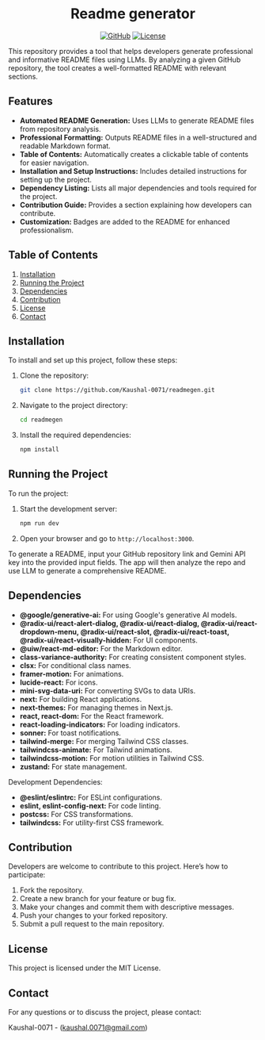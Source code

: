 
<div align="center">

# Readme generator


[![GitHub](https://img.shields.io/github/stars/Kaushal-0071/readmegen?style=social)](https://github.com/Kaushal-0071/readmegen)
[![License](https://img.shields.io/badge/License-MIT-yellow.svg)](https://opensource.org/licenses/MIT)

</div>

This repository provides a tool that helps developers generate professional and informative README files using LLMs. By analyzing a given GitHub repository, the tool creates a well-formatted README with relevant sections.

## Features

*   **Automated README Generation:** Uses LLMs to generate README files from repository analysis.
*   **Professional Formatting:** Outputs README files in a well-structured and readable Markdown format.
*   **Table of Contents:** Automatically creates a clickable table of contents for easier navigation.
*   **Installation and Setup Instructions:** Includes detailed instructions for setting up the project.
*   **Dependency Listing:** Lists all major dependencies and tools required for the project.
*   **Contribution Guide:** Provides a section explaining how developers can contribute.
*   **Customization:** Badges are added to the README for enhanced professionalism.

## Table of Contents

1.  [Installation](#installation)
2.  [Running the Project](#running-the-project)
3.  [Dependencies](#dependencies)
4.  [Contribution](#contribution)
5.  [License](#license)
6.  [Contact](#contact)

## Installation

To install and set up this project, follow these steps:

1.  Clone the repository:
    ```bash
    git clone https://github.com/Kaushal-0071/readmegen.git
    ```
2.  Navigate to the project directory:
    ```bash
    cd readmegen
    ```
3.  Install the required dependencies:
    ```bash
    npm install
    ```

## Running the Project

To run the project:

1.  Start the development server:
    ```bash
    npm run dev
    ```
2.  Open your browser and go to `http://localhost:3000`.

To generate a README, input your GitHub repository link and Gemini API key into the provided input fields. The app will then analyze the repo and use LLM to generate a comprehensive README.

## Dependencies

*   **@google/generative-ai:** For using Google's generative AI models.
*   **@radix-ui/react-alert-dialog, @radix-ui/react-dialog, @radix-ui/react-dropdown-menu, @radix-ui/react-slot, @radix-ui/react-toast, @radix-ui/react-visually-hidden:** For UI components.
*   **@uiw/react-md-editor:** For the Markdown editor.
*   **class-variance-authority:** For creating consistent component styles.
*  **clsx:** For conditional class names.
*   **framer-motion:** For animations.
*   **lucide-react:** For icons.
*   **mini-svg-data-uri:** For converting SVGs to data URIs.
*   **next:** For building React applications.
*   **next-themes:** For managing themes in Next.js.
*   **react, react-dom:** For the React framework.
*    **react-loading-indicators:** For loading indicators.
*   **sonner:** For toast notifications.
*   **tailwind-merge:** For merging Tailwind CSS classes.
*   **tailwindcss-animate:** For Tailwind animations.
*   **tailwindcss-motion:** For motion utilities in Tailwind CSS.
*   **zustand:** For state management.

Development Dependencies:
*   **@eslint/eslintrc:** For ESLint configurations.
*   **eslint, eslint-config-next:** For code linting.
*   **postcss:** For CSS transformations.
*   **tailwindcss:** For utility-first CSS framework.

## Contribution

Developers are welcome to contribute to this project. Here’s how to participate:

1.  Fork the repository.
2.  Create a new branch for your feature or bug fix.
3.  Make your changes and commit them with descriptive messages.
4.  Push your changes to your forked repository.
5.  Submit a pull request to the main repository.

## License

This project is licensed under the MIT License.

## Contact

For any questions or to discuss the project, please contact:

Kaushal-0071 - (kaushal.0071@gmail.com)
